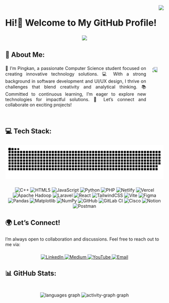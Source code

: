 <img align="right" src="https://visitor-badge.laobi.icu/badge?page_id=adasankin.adasankin&"  />

###

<h1 align="left">Hi!👋 Welcome to My GitHub Profile!</h1>

###

<div align="center">
  <img height="220" src="[https://media.licdn.com/dms/image/v2/D5616AQE46KWpJWSGUw/profile-displaybackgroundimage-shrink_350_1400/profile-displaybackgroundimage-shrink_350_1400/0/1738496401054?e=1745452800&v=beta&t=DICT4U1QqQfIJ5NQ64kQOURWMlYJGoK9dKUlIMykWm8](https://media.licdn.com/dms/image/v2/D5616AQE46KWpJWSGUw/profile-displaybackgroundimage-shrink_200_800/profile-displaybackgroundimage-shrink_200_800/0/1738496401054?e=2147483647&v=beta&t=RBrIsymwWLdkghK54YypUjVmeihs393AwC8zYF_GzKg)"  />
</div>

###

<h2 align="left">💫 About Me:</h2>

###

<img align="right" style="margin: 5px 20px; transform: scale(-1, 1);" height="150" src="https://media.giphy.com/media/PFYj4tDyLeWvm/giphy.gif?cid=ecf05e47tcl0hb3mu7r8t12xy6gb8wyctail6h9jqafl5zkv&ep=v1_stickers_search&rid=giphy.gif&ct=s"  />

###

<p align="justify">👋 I’m Pingkan, a passionate Computer Science student focused on creating innovative technology solutions. 💻 With a strong background in software development and UI/UX design, I thrive on challenges that blend creativity and analytical thinking. 📚 Committed to continuous learning, I’m eager to explore new technologies for impactful solutions. 🤝 Let’s connect and collaborate on exciting projects!</p>

<br clear="both">

###

<h2 align="left">💻 Tech Stack:</h2>

###

<picture>
  <source media="(prefers-color-scheme: dark)" srcset="https://raw.githubusercontent.com/platane/platane/output/github-contribution-grid-snake-dark.svg">
  <source media="(prefers-color-scheme: light)" srcset="https://raw.githubusercontent.com/platane/platane/output/github-contribution-grid-snake.svg">
  <img alt="github contribution grid snake animation" src="https://raw.githubusercontent.com/platane/platane/output/github-contribution-grid-snake.svg">
</picture>

###

<div align="center">
  <img src="https://img.shields.io/badge/c++-%2300599C.svg?style=flat&logo=c%2B%2B&logoColor=white" alt="C++">
  <img src="https://img.shields.io/badge/html5-%23E34F26.svg?style=flat&logo=html5&logoColor=white" alt="HTML5">
  <img src="https://img.shields.io/badge/javascript-%23323330.svg?style=flat&logo=javascript&logoColor=%23F7DF1E" alt="JavaScript"> 
  <img src="https://img.shields.io/badge/python-3670A0?style=flat&logo=python&logoColor=ffdd54" alt="Python">
  <img src="https://img.shields.io/badge/php-%23777BB4.svg?style=flat&logo=php&logoColor=white" alt="PHP">
  <img src="https://img.shields.io/badge/netlify-%23000000.svg?style=flat&logo=netlify&logoColor=#00C7B7" alt="Netlify">
  <img src="https://img.shields.io/badge/vercel-%23000000.svg?style=flat&logo=vercel&logoColor=white" alt="Vercel">
  <img src="https://img.shields.io/badge/Apache%20Hadoop-66CCFF?style=flat&logo=apachehadoop&logoColor=black" alt="Apache Hadoop">
  <img src="https://img.shields.io/badge/laravel-%23FF2D20.svg?style=flat&logo=laravel&logoColor=white" alt="Laravel">
  <img src="https://img.shields.io/badge/react-%2320232a.svg?style=flat&logo=react&logoColor=%2361DAFB" alt="React">
  <img src="https://img.shields.io/badge/tailwindcss-%2338B2AC.svg?style=flat&logo=tailwind-css&logoColor=white" alt="TailwindCSS">
  <img src="https://img.shields.io/badge/vite-%23646CFF.svg?style=flat&logo=vite&logoColor=white" alt="Vite">
  <img src="https://img.shields.io/badge/figma-%23F24E1E.svg?style=flat&logo=figma&logoColor=white" alt="Figma">
  <img src="https://img.shields.io/badge/pandas-%23150458.svg?style=flat&logo=pandas&logoColor=white" alt="Pandas">
  <img src="https://img.shields.io/badge/Matplotlib-%23ffffff.svg?style=flat&logo=Matplotlib&logoColor=black" alt="Matplotlib">
  <img src="https://img.shields.io/badge/numpy-%23013243.svg?style=flat&logo=numpy&logoColor=white" alt="NumPy">
  <!-- <img src="https://img.shields.io/badge/SciPy-%230C55A5.svg?style=flat&logo=scipy&logoColor=white" alt="SciPy"> -->
  <img src="https://img.shields.io/badge/github-%23121011 .svg?style=flat&logo=github&logoColor=white" alt="GitHub">
  <img src="https://img.shields.io/badge/gitlab%20CI-%23181717.svg?style=flat&logo=gitlab&logoColor=white" alt="GitLab CI">
  <img src="https://img.shields.io/badge/cisco-%23049fd9.svg?style=flat&logo=cisco&logoColor=black" alt="Cisco">
  <img src="https://img.shields.io/badge/Notion-%23000000.svg?style=flat&logo=notion&logoColor=white" alt="Notion">
  <img src="https://img.shields.io/badge/Postman-FF6C37?style=flat&logo=postman&logoColor=white" alt="Postman">
</div>

###

<h2 align="left">🌍 Let’s Connect!</h2>


###

<p align="left">I’m always open to collaboration and discussions. Feel free to reach out to me via:</p>

###

<div align="center">
    <a href="https://linkedin.com/in/pingkannsa">
        <img src="https://img.shields.io/badge/LinkedIn-%230077B5.svg?logo=linkedin&logoColor=white" alt="LinkedIn">
    </a>
    <a href="https://medium.com/@pingkannsa">
        <img src="https://img.shields.io/badge/Medium-12100E?logo=medium&logoColor=white" alt="Medium">
    </a>
    <a href="https://youtube.com/@pinetheral">
        <img src="https://img.shields.io/badge/YouTube-%23FF0000.svg?logo=YouTube&logoColor=white" alt="YouTube">
    </a>
    <a href="mailto:pingkansekar01@gmail.com">
        <img src="https://img.shields.io/badge/Email-D14836?logo=gmail&logoColor=white" alt="Email">
    </a>
</div>

###

<h2 align="left">📊 GitHub Stats:</h2>

###

<br clear="both">

<div align="center">
  <img src="https://github-readme-stats.vercel.app/api/top-langs?username=adasankin&locale=en&hide_title=false&layout=compact&card_width=320&langs_count=5&theme=dracula&hide_border=false&order=2" height="150" alt="languages graph"  />
  <!-- <img src="https://streak-stats.demolab.com/?user=adasankin&locale=en&mode=daily&theme=dracula&hide_border=false&border_radius=5&order=3" height="150" alt="streak graph"  /> -->
  <img src="https://github-readme-activity-graph.vercel.app/graph?username=adasankin&radius=16&theme=react&area=true&order=5" height="150" alt="activity-graph graph"  />
</div>

###
